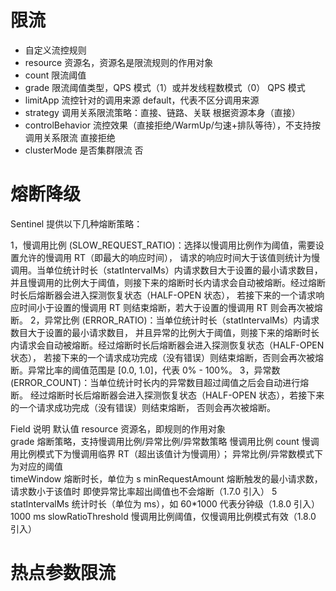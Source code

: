 # 限流
 * 自定义流控规则
 * resource	资源名，资源名是限流规则的作用对象
 * count	限流阈值
 * grade	限流阈值类型，QPS 模式（1）或并发线程数模式（0）	QPS 模式
 * limitApp	流控针对的调用来源	default，代表不区分调用来源
 * strategy	调用关系限流策略：直接、链路、关联	根据资源本身（直接）
 * controlBehavior	流控效果（直接拒绝/WarmUp/匀速+排队等待），不支持按调用关系限流	直接拒绝
 * clusterMode	是否集群限流	否
 
# 熔断降级
Sentinel 提供以下几种熔断策略：

1，慢调用比例 (SLOW_REQUEST_RATIO)：选择以慢调用比例作为阈值，需要设置允许的慢调用 RT（即最大的响应时间），
  请求的响应时间大于该值则统计为慢调用。当单位统计时长（statIntervalMs）内请求数目大于设置的最小请求数目，
  并且慢调用的比例大于阈值，则接下来的熔断时长内请求会自动被熔断。经过熔断时长后熔断器会进入探测恢复状态（HALF-OPEN 状态），
  若接下来的一个请求响应时间小于设置的慢调用 RT 则结束熔断，若大于设置的慢调用 RT 则会再次被熔断。
2，异常比例 (ERROR_RATIO)：当单位统计时长（statIntervalMs）内请求数目大于设置的最小请求数目，
   并且异常的比例大于阈值，则接下来的熔断时长内请求会自动被熔断。经过熔断时长后熔断器会进入探测恢复状态（HALF-OPEN 状态），
   若接下来的一个请求成功完成（没有错误）则结束熔断，否则会再次被熔断。异常比率的阈值范围是 [0.0, 1.0]，代表 0% - 100%。
3，异常数 (ERROR_COUNT)：当单位统计时长内的异常数目超过阈值之后会自动进行熔断。
  经过熔断时长后熔断器会进入探测恢复状态（HALF-OPEN 状态），若接下来的一个请求成功完成（没有错误）则结束熔断，
  否则会再次被熔断。
  
  Field	                 说明	                                                           默认值
  resource	             资源名，即规则的作用对象	
  grade	                 熔断策略，支持慢调用比例/异常比例/异常数策略	                      慢调用比例
  count	                 慢调用比例模式下为慢调用临界 RT（超出该值计为慢调用）；
                         异常比例/异常数模式下为对应的阈值	
  timeWindow	         熔断时长，单位为 s	
  minRequestAmount	     熔断触发的最小请求数，请求数小于该值时
                         即使异常比率超出阈值也不会熔断（1.7.0 引入）	                        5
  statIntervalMs	     统计时长（单位为 ms），如 60*1000 代表分钟级（1.8.0 引入）	        1000 ms
  slowRatioThreshold	 慢调用比例阈值，仅慢调用比例模式有效（1.8.0 引入）	
  
# 热点参数限流

  